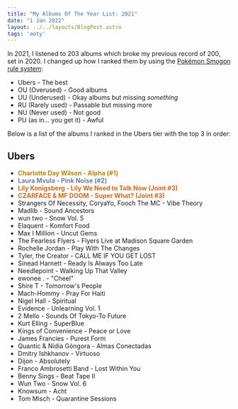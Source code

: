 ```yaml
---
title: "My Albums Of The Year List: 2021"
date: "1 Jan 2022"
layout: ../../layouts/BlogPost.astro
tags: 'aoty'
---
```


In 2021, I listened to 203 albums which broke my previous record of 200, set in 2020. I changed up how I ranked them by using the [Pokémon Smogon rule system](https://www.smogon.com/sm/articles/sm_tiers):

- Ubers - The best
- OU (Overused) - Good albums
- UU (Underused) - Okay albums but missing *something*
- RU (Rarely used) - Passable but missing more
- NU (Never used) - Not good
- PU (as in... you get it) - Awful

Below is a list of the albums I ranked in the Ubers tier with the top 3 in order:

## Ubers

- <span style="color: darkgoldenrod;">**Charlotte Day Wilson - Alpha (#1)**</span>
- <span style="color: slategrey;">**Laura Mvula - Pink Noise (#2)**</span>
- <span style="color: chocolate;">**Lily Konigsberg - Lily We Need to Talk Now (Joint #3)**</span>
- <span style="color: chocolate;">**CZARFACE & MF DOOM - Super What? (Joint #3)**</span>
- Strangers Of Necessity, CoryaYo, Fooch The MC - Vibe Theory
- Madlib - Sound Ancestors
- wun two - Snow Vol. 5
- Elaquent - Komfort Food
- Max I Million - Uncut Gems
- The Fearless Flyers - Flyers Live at Madison Square Garden
- Rochelle Jordan - Play With The Changes
- Tyler, the Creator - CALL ME IF YOU GET LOST
- Sinead Harnett - Ready Is Always Too Late
- Needlepoint - Walking Up That Valley
- ewonee . - "Cheel"
- Shire T - Tomorrow's People
- Mach-Hommy - Pray For Haiti
- Nigel Hall - Spiritual
- Evidence - Unlearning Vol. 1
- 2 Mello - Sounds Of Tokyo-To Future
- Kurt Elling - SuperBlue
- Kings of Convenience - Peace or Love
- James Francies - Purest Form
- Quantic & Nidia Góngora - Almas Conectadas
- Dmitry Ishkhanov - Virtuoso
- Dijon - Absolutely
- Franco Ambrosetti Band - Lost Within You
- Benny Sings - Beat Tape II
- Wun Two - Snow Vol. 6
- Knowsum - Acht
- Tom Misch - Quarantine Sessions
